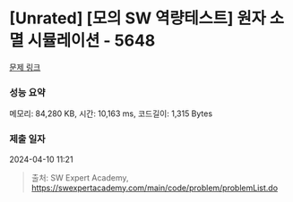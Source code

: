 # [Unrated] [모의 SW 역량테스트] 원자 소멸 시뮬레이션 - 5648 

[문제 링크](https://swexpertacademy.com/main/code/problem/problemDetail.do?contestProbId=AWXRFInKex8DFAUo) 

### 성능 요약

메모리: 84,280 KB, 시간: 10,163 ms, 코드길이: 1,315 Bytes

### 제출 일자

2024-04-10 11:21



> 출처: SW Expert Academy, https://swexpertacademy.com/main/code/problem/problemList.do